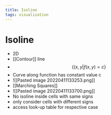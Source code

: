 ```yaml
---
title: Isoline
tags: visualization
---
```


# Isoline
- 2D
- [[Contour]] line
- $$\{(x,y|f(x,y)=c\}$$
- Curve along function has constant value c
- ![[Pasted image 20220411133253.png]]
- [[Marching Squares]]
- ![[Pasted image 20220411133700.png]]
- No isoline inside cells with same signs
- only consider cells with different signs
- access look-up table for respective case


